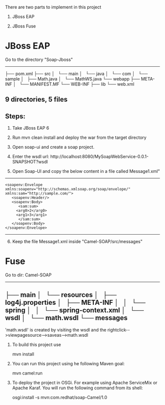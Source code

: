 There are two parts to implement in this project

1. JBoss EAP

2. JBoss Fuse

JBoss EAP 
=========

Go to the directory "Soap-Jboss"

---------------------------------------
├── pom.xml
├── src
│   └── main
│       └── java
│           └── com
│               └── sample
│                   ├── Math.java
│                   └── MathWS.java
└── webapp
    ├── META-INF
    │   └── MANIFEST.MF
    └── WEB-INF
        ├── lib
        └── web.xml

9 directories, 5 files
---------------------------------------

Steps:
-----

1. Take JBoss EAP 6

2. Run mvn clean install and deploy the war from the target directory 

3. Open soap-ui and create a soap project.

4. Enter the wsdl url: http://localhost:8080/MySoapWebService-0.0.1-SNAPSHOT?wsdl

5. Open Soap-UI and copy the below content in a file called Message1.xml"
---------------------------------------------------------------------------------------------------------------------
	<soapenv:Envelope xmlns:soapenv="http://schemas.xmlsoap.org/soap/envelope/" xmlns:sam="http://sample.com/">
	   <soapenv:Header/>
	   <soapenv:Body>
	      <sam:sum>
		 <arg0>2</arg0>
		 <arg1>3</arg1>
	      </sam:sum>
	   </soapenv:Body>
	</soapenv:Envelope>
---------------------------------------------------------------------------------------------------------------------

6. Keep the file Message1.xml inside "Camel-SOAP/src/messages"


Fuse
====

Go to dir: Camel-SOAP

---------------------------------------
├── main
│   └── resources
│       ├── log4j.properties
│       ├── META-INF
│       │   └── spring
│       │       └── spring-context.xml
│       └── wsdl
│           └── math.wsdl
└── messages
---------------------------------------

'math.wsdl' is created by visiting the wsdl and the rightclick-->viewpagesource-->saveas-->math.wsdl 


1. To build this project use

    mvn install

2. You can run this project using he following Maven goal:

    mvn camel:run

3. To deploy the project in OSGi. For example using Apache ServiceMix or Apache Karaf. You will run the following command from its shell:

    osgi:install -s mvn:com.redhat/soap-Camel/1.0

